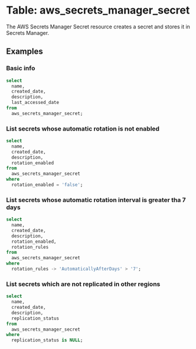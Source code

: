 # Table: aws_secrets_manager_secret

The AWS Secrets Manager Secret resource creates a secret and stores it in Secrets Manager.

## Examples

### Basic info

```sql
select
  name,
  created_date,
  description,
  last_accessed_date
from
  aws_secrets_manager_secret;
```


### List secrets whose automatic rotation is not enabled

```sql
select
  name,
  created_date,
  description,
  rotation_enabled
from
  aws_secrets_manager_secret
where
  rotation_enabled = 'false';
```


### List secrets whose automatic rotation interval is greater tha 7 days

```sql
select
  name,
  created_date,
  description,
  rotation_enabled,
  rotation_rules
from
  aws_secrets_manager_secret
where
  rotation_rules -> 'AutomaticallyAfterDays' > '7';
```


### List secrets which are not replicated in other regions

```sql
select
  name,
  created_date,
  description,
  replication_status
from
  aws_secrets_manager_secret
where
  replication_status is NULL;
```
